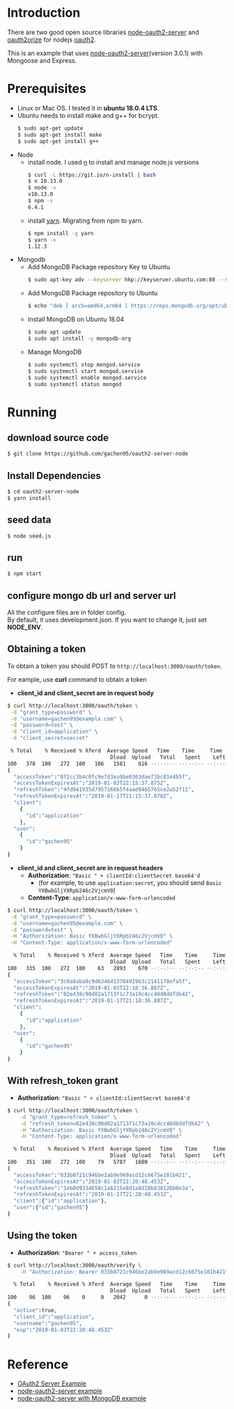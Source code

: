 # Introduction

There are two good open source libraries [node-oauth2-server](https://github.com/oauthjs/node-oauth2-server) and [oauth2orize](https://github.com/jaredhanson/oauth2orize) for nodejs [oauth2](https://www.oauth.com/).

This is an example that uses [node-oauth2-server](https://github.com/oauthjs/node-oauth2-server)(version 3.0.1) with Mongoose and Express.

# Prerequisites
- Linux or Mac OS. I tested it in **ubuntu 18.0.4 LTS**.
- Ubuntu needs to install make and g++ for bcrypt. 
  ```sh
  $ sudo apt-get update
  $ sudo apt-get install make
  $ sudo apt-get install g++
  ```
- Node
  - install node. I used [n](https://github.com/tj/n) to install and manage node.js versions
    ```sh
    $ curl -L https://git.io/n-install | bash
    $ n 10.13.0
    $ node -v
    v10.13.0
    $ npm -v
    6.4.1
    ```
  - install [yarn](https://yarnpkg.com/lang/en/docs/migrating-from-npm/). Migrating from npm to yarn.
    ```sh
    $ npm install -g yarn
    $ yarn -v
    1.12.3    
    ```  
- Mongodb
  - Add MongoDB Package repository Key to Ubuntu
    ```sh
    $ sudo apt-key adv --keyserver hkp://keyserver.ubuntu.com:80 --recv 2930ADAE8CAF5059EE73BB4B58712A2291FA4AD5
    ```
  - Add MongoDB Package repository to Ubuntu
    ```sh
    $ echo "deb [ arch=amd64,arm64 ] https://repo.mongodb.org/apt/ubuntu xenial/mongodb-org/3.6 multiverse" | sudo tee /etc/apt/sources.list.d/mongodb-org-3.6.list
    ```
  - Install MongoDB on Ubuntu 18.04
    ```sh
    $ sudo apt update
    $ sudo apt install -y mongodb-org
    ```
  - Manage MongoDB
    ```sh
    $ sudo systemctl stop mongod.service
    $ sudo systemctl start mongod.service
    $ sudo systemctl enable mongod.service
    $ sudo systemctl status mongod
    ```


# Running

## download source code

```sh
$ git clone https://github.com/gachen95/oauth2-server-node
```

## Install Dependencies

```sh
$ cd oauth2-server-node
$ yarn install
```

## seed data

```sh
$ node seed.js
```

## run 

```sh
$ npm start
```

## configure mongo db url and server url
All the configure files are in folder config.   
By default, it uses development.json. If you want to change it, just set **NODE_ENV**.

## Obtaining a token

To obtain a token you should POST to `http://localhost:3000/oauth/token`.

For eample, use **curl** command to obtain a token 

-  **client_id and client_secret are in request body**

```sh
$ curl http://localhost:3000/oauth/token \
 -d "grant_type=password" \
 -d "username=gachen95@example.com" \
 -d "password=test" \
 -d "client_id=application" \
 -d "client_secret=secret"

 % Total    % Received % Xferd  Average Speed   Time    Time     Time  Current
                                 Dload  Upload   Total   Spent    Left  Speed
100   378  100   272  100   106   1581    616 --:--:-- --:--:-- --:--:--  2197
{
  "accessToken":"0f2cc3b4c0fc9e7d3ea9be0303dae73bc81e4b5f",
  "accessTokenExpiresAt":"2019-01-03T22:15:37.875Z",
  "refreshToken":"4fd941935d7957166b5f4aad9465765ce2a52f11",
  "refreshTokenExpiresAt":"2019-01-17T21:15:37.878Z",
  "client":
    {
      "id":"application"
    },
  "user":
    {
      "id":"gachen95"
    }
}

```

-  **client_id and client_secret are in request headers**
   - **Authorization**: `"Basic " + clientId:clientSecret base64'd`
     - (for example, to use `application:secret`, you should send `Basic YXBwbGljYXRpb246c2VjcmV0`)
    - **Content-Type**: `application/x-www-form-urlencoded`
```sh
$ curl http://localhost:3000/oauth/token \
 -d "grant_type=password" \
 -d "username=gachen95@example.com" \
 -d "password=test" \
 -H "Authorization: Basic YXBwbGljYXRpb246c2VjcmV0" \
 -H "Content-Type: application/x-www-form-urlencoded"

  % Total    % Received % Xferd  Average Speed   Time    Time     Time  Current
                                 Dload  Upload   Total   Spent    Left  Speed
100   335  100   272  100    63   2893    670 --:--:-- --:--:-- --:--:--  3563
{
  "accessToken":"3c0a8aba9c9d634641376491963c2141178efa5f",
  "accessTokenExpiresAt":"2019-01-03T22:18:36.887Z",
  "refreshToken":"02e438c90d02a1713f1c73a10c4cc40d8ddfdb42",
  "refreshTokenExpiresAt":"2019-01-17T21:18:36.887Z",
  "client":
    {
      "id":"application"
    },
  "user":
    {
      "id":"gachen95"
    }
}

```

## With refresh_token grant

- **Authorization**: `"Basic " + clientId:clientSecret base64'd`

```sh
$ curl http://localhost:3000/oauth/token \
	-d "grant_type=refresh_token" \
	-d "refresh_token=02e438c90d02a1713f1c73a10c4cc40d8ddfdb42" \
	-H "Authorization: Basic YXBwbGljYXRpb246c2VjcmV0" \
	-H "Content-Type: application/x-www-form-urlencoded"

  % Total    % Received % Xferd  Average Speed   Time    Time     Time  Current
                                 Dload  Upload   Total   Spent    Left  Speed
100   351  100   272  100    79   5787   1680 --:--:-- --:--:-- --:--:--  7468
{
  "accessToken":"033b0721c946be2ab9e969acd12c6675e101b421",
  "accessTokenExpiresAt":"2019-01-03T22:20:48.453Z",
  "refreshToken":"1eb0d9334658c1a6215e8d1a8d18b838126b0e3a",
  "refreshTokenExpiresAt":"2019-01-17T21:20:48.453Z",
  "client":{"id":"application"},
  "user":{"id":"gachen95"}
}

```

## Using the token

- **Authorization**: `"Bearer " + access_token`
  
```sh
$ curl http://localhost:3000/oauth/verify \
	-H "Authorization: Bearer 033b0721c946be2ab9e969acd12c6675e101b421"

  % Total    % Received % Xferd  Average Speed   Time    Time     Time  Current
                                 Dload  Upload   Total   Spent    Left  Speed
100    96  100    96    0     0   2042      0 --:--:-- --:--:-- --:--:--  2042
{
  "active":true,
  "client_id":"application",
  "username":"gachen95",
  "exp":"2019-01-03T22:20:48.453Z"
}

```


# Reference

- [OAuth2 Server Example](https://github.com/mekentosj/oauth2-example)
- [node-oauth2-server example](https://github.com/pedroetb/node-oauth2-server-example)
- [node-oauth2-server with MongoDB example](https://github.com/pedroetb/node-oauth2-server-mongo-example)
